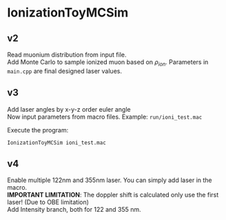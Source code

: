 # IonizationToyMCSim

## v2
Read muonium distribution from input file.  
Add Monte Carlo to sample ionized muon based on $\rho_{ion}$.
Parameters in `main.cpp` are final designed laser values.

## v3
Add laser angles by x-y-z order euler angle  
Now input parameters from macro files. Example: `run/ioni_test.mac`

Execute the program:
```
IonizationToyMCSim ioni_test.mac
```

## v4
Enable multiple 122nm and 355nm laser. You can simply add laser in the macro.  
**IMPORTANT LIMITATION**: The doppler shift is calculated only use the first laser! (Due to OBE limitation)   
Add Intensity branch, both for 122 and 355 nm.